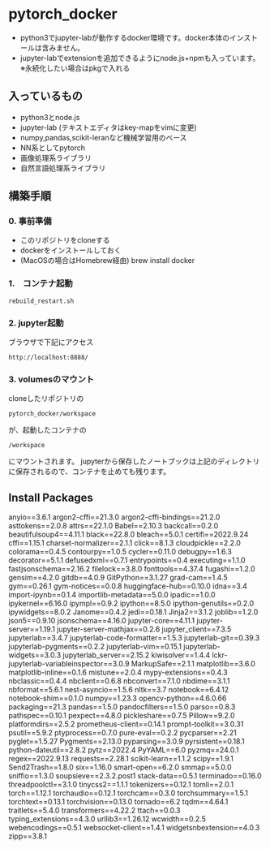 # pytorch_docker
- python3でjupyter-labが動作するdocker環境です。docker本体のインストールは含みません。
- jupyter-labでextensionを追加できるようにnode.js+npmも入っています。　※永続化したい場合はpkgで入れる

## 入っているもの
- python3とnode.js
- jupyter-lab (テキストエディタはkey-mapをvimに変更)
- numpy,pandas,scikit-leranなど機械学習用のベース
- NN系としてpytorch
- 画像処理系ライブラリ
- 自然言語処理系ライブラリ

## 構築手順
### 0. 事前準備
- このリポジトリをcloneする
- dockerをインストールしておく
- (MacOSの場合はHomebrew経由) brew install docker

### 1.　コンテナ起動
```
rebuild_restart.sh
```

### 2. jupyter起動
ブラウザで下記にアクセス
```
http://localhost:8888/
```

### 3. volumesのマウント
cloneしたリポジトリの
```
pytorch_docker/workspace
```
が、起動したコンテナの
```
/workspace
```
にマウントされます。
jupyterから保存したノートブックは上記のディレクトリに保存されるので、コンテナを止めても残ります。

## Install Packages 
anyio==3.6.1
argon2-cffi==21.3.0
argon2-cffi-bindings==21.2.0
asttokens==2.0.8
attrs==22.1.0
Babel==2.10.3
backcall==0.2.0
beautifulsoup4==4.11.1
black==22.8.0
bleach==5.0.1
certifi==2022.9.24
cffi==1.15.1
charset-normalizer==2.1.1
click==8.1.3
cloudpickle==2.2.0
colorama==0.4.5
contourpy==1.0.5
cycler==0.11.0
debugpy==1.6.3
decorator==5.1.1
defusedxml==0.7.1
entrypoints==0.4
executing==1.1.0
fastjsonschema==2.16.2
filelock==3.8.0
fonttools==4.37.4
fugashi==1.2.0
gensim==4.2.0
gitdb==4.0.9
GitPython==3.1.27
grad-cam==1.4.5
gym==0.26.1
gym-notices==0.0.8
huggingface-hub==0.10.0
idna==3.4
import-ipynb==0.1.4
importlib-metadata==5.0.0
ipadic==1.0.0
ipykernel==6.16.0
ipympl==0.9.2
ipython==8.5.0
ipython-genutils==0.2.0
ipywidgets==8.0.2
Janome==0.4.2
jedi==0.18.1
Jinja2==3.1.2
joblib==1.2.0
json5==0.9.10
jsonschema==4.16.0
jupyter-core==4.11.1
jupyter-server==1.19.1
jupyter-server-mathjax==0.2.6
jupyter_client==7.3.5
jupyterlab==3.4.7
jupyterlab-code-formatter==1.5.3
jupyterlab-git==0.39.3
jupyterlab-pygments==0.2.2
jupyterlab-vim==0.15.1
jupyterlab-widgets==3.0.3
jupyterlab_server==2.15.2
kiwisolver==1.4.4
lckr-jupyterlab-variableinspector==3.0.9
MarkupSafe==2.1.1
matplotlib==3.6.0
matplotlib-inline==0.1.6
mistune==2.0.4
mypy-extensions==0.4.3
nbclassic==0.4.4
nbclient==0.6.8
nbconvert==7.1.0
nbdime==3.1.1
nbformat==5.6.1
nest-asyncio==1.5.6
nltk==3.7
notebook==6.4.12
notebook-shim==0.1.0
numpy==1.23.3
opencv-python==4.6.0.66
packaging==21.3
pandas==1.5.0
pandocfilters==1.5.0
parso==0.8.3
pathspec==0.10.1
pexpect==4.8.0
pickleshare==0.7.5
Pillow==9.2.0
platformdirs==2.5.2
prometheus-client==0.14.1
prompt-toolkit==3.0.31
psutil==5.9.2
ptyprocess==0.7.0
pure-eval==0.2.2
pycparser==2.21
pyglet==1.5.27
Pygments==2.13.0
pyparsing==3.0.9
pyrsistent==0.18.1
python-dateutil==2.8.2
pytz==2022.4
PyYAML==6.0
pyzmq==24.0.1
regex==2022.9.13
requests==2.28.1
scikit-learn==1.1.2
scipy==1.9.1
Send2Trash==1.8.0
six==1.16.0
smart-open==6.2.0
smmap==5.0.0
sniffio==1.3.0
soupsieve==2.3.2.post1
stack-data==0.5.1
terminado==0.16.0
threadpoolctl==3.1.0
tinycss2==1.1.1
tokenizers==0.12.1
tomli==2.0.1
torch==1.12.1
torchaudio==0.12.1
torchcam==0.3.0
torchsummary==1.5.1
torchtext==0.13.1
torchvision==0.13.0
tornado==6.2
tqdm==4.64.1
traitlets==5.4.0
transformers==4.22.2
ttach==0.0.3
typing_extensions==4.3.0
urllib3==1.26.12
wcwidth==0.2.5
webencodings==0.5.1
websocket-client==1.4.1
widgetsnbextension==4.0.3
zipp==3.8.1
